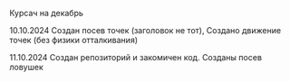 Курсач на декабрь

10.10.2024 Создан посев точек (заголовок не тот), Создано движение точек (без физики отталкивания)

11.10.2024 Создан репозиторий и закомичен код. Созданы посев ловушек 
